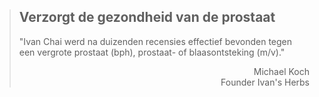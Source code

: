 ><h2>Verzorgt de gezondheid van de prostaat</h2>
>
>"Ivan Chai werd na duizenden recensies effectief bevonden tegen een vergrote prostaat (bph), prostaat- of blaasontsteking (m/v)."
>
> <p style="text-align: right">Michael Koch<br>Founder Ivan's Herbs</p>
